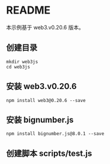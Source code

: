 # README
本示例基于 web3.v0.20.6 版本。

## 创建目录
```
mkdir web3js
cd web3js
```

## 安装 web3.v0.20.6
```
npm install web3@0.20.6 --save
```

## 安装 bignumber.js
```
npm install bignumber.js@8.0.1 --save
```

## 创建脚本 scripts/test.js
